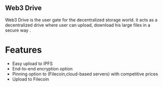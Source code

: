 ## Web3 Drive
Web3 Drive is the user gate for the decentralized storage world. it acts as a decentralized drive where user can upload, download his large files in a secure way .

# Features 
- Easy upload to IPFS
- End-to-end encryption option 
- Pinning option to (Filecoin,cloud-based servers) with competitive prices
- Upload to Filecoin
  